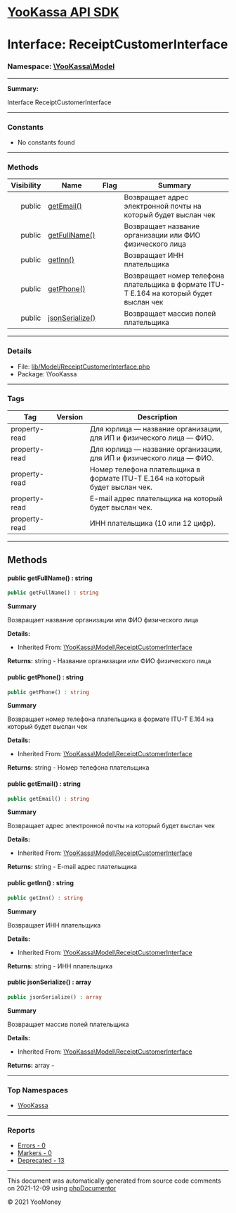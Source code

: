 # [YooKassa API SDK](../home.md)

# Interface: ReceiptCustomerInterface
### Namespace: [\YooKassa\Model](../namespaces/yookassa-model.md)
---
**Summary:**

Interface ReceiptCustomerInterface

---
### Constants
* No constants found

---
### Methods
| Visibility | Name | Flag | Summary |
| ----------:| ---- | ---- | ------- |
| public | [getEmail()](../classes/YooKassa-Model-ReceiptCustomerInterface.md#method_getEmail) |  | Возвращает адрес электронной почты на который будет выслан чек |
| public | [getFullName()](../classes/YooKassa-Model-ReceiptCustomerInterface.md#method_getFullName) |  | Возвращает название организации или ФИО физического лица |
| public | [getInn()](../classes/YooKassa-Model-ReceiptCustomerInterface.md#method_getInn) |  | Возвращает ИНН плательщика |
| public | [getPhone()](../classes/YooKassa-Model-ReceiptCustomerInterface.md#method_getPhone) |  | Возвращает номер телефона плательщика в формате ITU-T E.164 на который будет выслан чек |
| public | [jsonSerialize()](../classes/YooKassa-Model-ReceiptCustomerInterface.md#method_jsonSerialize) |  | Возвращает массив полей плательщика |

---
### Details
* File: [lib/Model/ReceiptCustomerInterface.php](../../lib/Model/ReceiptCustomerInterface.php)
* Package: \YooKassa

---
### Tags
| Tag | Version | Description |
| --- | ------- | ----------- |
| property-read |  | Для юрлица — название организации, для ИП и физического лица — ФИО. |
| property-read |  | Для юрлица — название организации, для ИП и физического лица — ФИО. |
| property-read |  | Номер телефона плательщика в формате ITU-T E.164 на который будет выслан чек. |
| property-read |  | E-mail адрес плательщика на который будет выслан чек. |
| property-read |  | ИНН плательщика (10 или 12 цифр). |

---
## Methods
<a name="method_getFullName" class="anchor"></a>
#### public getFullName() : string

```php
public getFullName() : string
```

**Summary**

Возвращает название организации или ФИО физического лица

**Details:**
* Inherited From: [\YooKassa\Model\ReceiptCustomerInterface](../classes/YooKassa-Model-ReceiptCustomerInterface.md)

**Returns:** string - Название организации или ФИО физического лица


<a name="method_getPhone" class="anchor"></a>
#### public getPhone() : string

```php
public getPhone() : string
```

**Summary**

Возвращает номер телефона плательщика в формате ITU-T E.164 на который будет выслан чек

**Details:**
* Inherited From: [\YooKassa\Model\ReceiptCustomerInterface](../classes/YooKassa-Model-ReceiptCustomerInterface.md)

**Returns:** string - Номер телефона плательщика


<a name="method_getEmail" class="anchor"></a>
#### public getEmail() : string

```php
public getEmail() : string
```

**Summary**

Возвращает адрес электронной почты на который будет выслан чек

**Details:**
* Inherited From: [\YooKassa\Model\ReceiptCustomerInterface](../classes/YooKassa-Model-ReceiptCustomerInterface.md)

**Returns:** string - E-mail адрес плательщика


<a name="method_getInn" class="anchor"></a>
#### public getInn() : string

```php
public getInn() : string
```

**Summary**

Возвращает ИНН плательщика

**Details:**
* Inherited From: [\YooKassa\Model\ReceiptCustomerInterface](../classes/YooKassa-Model-ReceiptCustomerInterface.md)

**Returns:** string - ИНН плательщика


<a name="method_jsonSerialize" class="anchor"></a>
#### public jsonSerialize() : array

```php
public jsonSerialize() : array
```

**Summary**

Возвращает массив полей плательщика

**Details:**
* Inherited From: [\YooKassa\Model\ReceiptCustomerInterface](../classes/YooKassa-Model-ReceiptCustomerInterface.md)

**Returns:** array - 




---

### Top Namespaces

* [\YooKassa](../namespaces/yookassa.md)

---

### Reports
* [Errors - 0](../reports/errors.md)
* [Markers - 0](../reports/markers.md)
* [Deprecated - 13](../reports/deprecated.md)

---

This document was automatically generated from source code comments on 2021-12-09 using [phpDocumentor](http://www.phpdoc.org/)

&copy; 2021 YooMoney